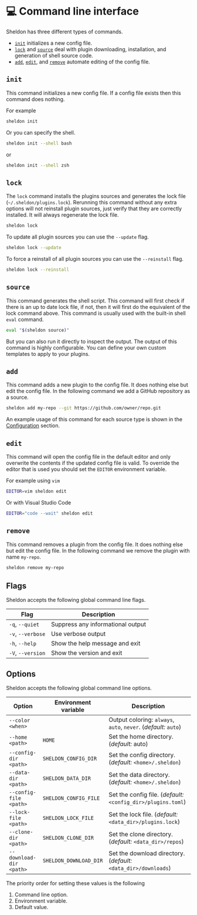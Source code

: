 # 💻 Command line interface

Sheldon has three different types of commands.

- [`init`](#init) initializes a new config file.
- [`lock`](#lock) and [`source`](#source) deal with plugin downloading,
  installation, and generation of shell source code.
- [`add`](#add), [`edit`](#edit), and [`remove`](#remove) automate editing of
  the config file.

## `init`

This command initializes a new config file. If a config file exists then this
command does nothing.

For example

```sh
sheldon init
```

Or you can specify the shell.

```sh
sheldon init --shell bash
```

or

```sh
sheldon init --shell zsh
```

## `lock`

The `lock` command installs the plugins sources and generates the lock file
(`~/.sheldon/plugins.lock`). Rerunning this command without any extra options
will not reinstall plugin sources, just verify that they are correctly
installed. It will always regenerate the lock file.

```sh
sheldon lock
```

To update all plugin sources you can use the `--update` flag.

```sh
sheldon lock --update
```

To force a reinstall of all plugin sources you can use the `--reinstall` flag.

```sh
sheldon lock --reinstall
```

## `source`

This command generates the shell script. This command will first check if there
is an up to date lock file, if not, then it will first do the equivalent of the
lock command above. This command is usually used with the built-in shell `eval`
command.

```sh
eval "$(sheldon source)"
```

But you can also run it directly to inspect the output. The output of this
command is highly configurable. You can define your own custom templates to
apply to your plugins.

## `add`

This command adds a new plugin to the config file. It does nothing else but edit
the config file. In the following command we add a GitHub repository as a
source.

```sh
sheldon add my-repo --git https://github.com/owner/repo.git
```

An example usage of this command for each source type is shown in the
[Configuration](Configuration.md) section.

## `edit`

This command will open the config file in the default editor and only overwrite
the contents if the updated config file is valid. To override the editor that is
used you should set the `EDITOR` environment variable.

For example using `vim`

```sh
EDITOR=vim sheldon edit
```

Or with Visual Studio Code

```sh
EDITOR="code --wait" sheldon edit
```

## `remove`

This command removes a plugin from the config file. It does nothing else but
edit the config file. In the following command we remove the plugin with name
`my-repo`.

```sh
sheldon remove my-repo
```

## Flags

Sheldon accepts the following global command line flags.

| Flag              | Description                       |
| ----------------- | --------------------------------- |
| `-q`, `--quiet`   | Suppress any informational output |
| `-v`, `--verbose` | Use verbose output                |
| `-h`, `--help`    | Show the help message and exit    |
| `-V`, `--version` | Show the version and exit         |

## Options

Sheldon accepts the following global command line options.

| Option                  | Environment variable   | Description                                                     |
| ----------------------- | ---------------------- | --------------------------------------------------------------- |
| `--color <when>`        |                        | Output coloring: `always`, `auto`, `never`. (*default:* `auto`) |
| `--home <path>`         | `HOME`                 | Set the home directory. (*default:* auto)                       |
| `--config-dir <path>`   | `SHELDON_CONFIG_DIR`   | Set the config directory. (*default:* `<home>/.sheldon`)        |
| `--data-dir <path>`     | `SHELDON_DATA_DIR`     | Set the data directory. (*default:* `<home>/.sheldon`)          |
| `--config-file <path>`  | `SHELDON_CONFIG_FILE`  | Set the config file. (*default:* `<config_dir>/plugins.toml`)   |
| `--lock-file <path>`    | `SHELDON_LOCK_FILE`    | Set the lock file. (*default:* `<data_dir>/plugins.lock`)       |
| `--clone-dir <path>`    | `SHELDON_CLONE_DIR`    | Set the clone directory. (*default:* `<data_dir>/repos`)        |
| `--download-dir <path>` | `SHELDON_DOWNLOAD_DIR` | Set the download directory. (*default:* `<data_dir>/downloads`) |

The priority order for setting these values is the following

1. Command line option.
2. Environment variable.
3. Default value.
